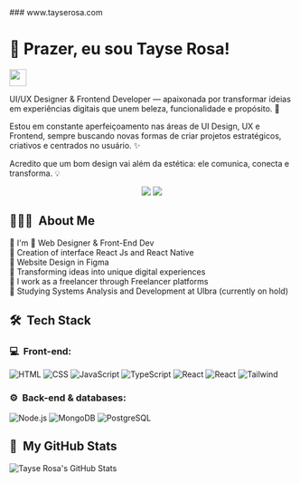 <link rel="stylesheet" href="https://cdn.jsdelivr.net/gh/devicons/devicon@v2.15.1/devicon.min.css">
### www.tayserosa.com

<h1>💜 Prazer, eu sou Tayse Rosa!</h1> <img src="https://media.giphy.com/media/hvRJCLFzcasrR4ia7z/giphy.gif" width="30px" height="30px">
  <p>UI/UX Designer & Frontend Developer — apaixonada por transformar ideias em experiências digitais que unem beleza, funcionalidade e propósito. 🚀

Estou em constante aperfeiçoamento nas áreas de UI Design, UX e Frontend, sempre buscando novas formas de criar projetos estratégicos, criativos e centrados no usuário. ✨

Acredito que um bom design vai além da estética: ele comunica, conecta e transforma. 💡</p>
</h1>
<p align="center">
<a href="https://www.linkedin.com/in/tayse-rosa"><img src="https://img.shields.io/badge/-My%20LinkedIn-0077B5?style=flat-square&logo=linkedin&logoColor=white"/></a>
<a href="https://instagram.com/tayserosa"><img src="https://img.shields.io/badge/-My%20Professional%20IG_-E4405F?style=flat-square&logo=Instagram&logoColor=white"/></a>

</p>

<h2> 👨🏻‍💻 &nbsp;About Me </h2>

💜 I'm 🚀 Web Designer & Front-End Dev <br/>
💜 Creation of interface React Js and React Native<br/>
💜 Website Design in Figma<br/>
💜 Transforming ideas into unique digital experiences<br/>
💜 I work as a freelancer through Freelancer platforms<br/>
💜 Studying Systems Analysis and Development at Ulbra (currently on hold)

<h2> 🛠 &nbsp;Tech Stack</h2>
<h3>💻 &nbsp;Front-end:</h3>

![HTML](https://img.shields.io/badge/-HTML-333333?style=flat&logo=HTML5)
![CSS](https://img.shields.io/badge/-CSS-333333?style=flat&logo=CSS3&logoColor=1572B6)
![JavaScript](https://img.shields.io/badge/-JavaScript-333333?style=flat&logo=javascript)
![TypeScript](https://img.shields.io/badge/-TypeScript-333333?style=flat&logo=typescript&logoColor=2D79C7)
![React](https://img.shields.io/badge/-React-333333?style=flat&logo=react)
![React](https://img.shields.io/badge/-React%20Native-333333?style=flat&logo=react)
![Tailwind](https://img.shields.io/badge/-Tailwind-333333?style=flat&logo=tailwind-css)

<h3>⚙️ &nbsp;Back-end & databases:</h3>

![Node.js](https://img.shields.io/badge/-Node.js-333333?style=flat&logo=node.js)
![MongoDB](https://img.shields.io/badge/-MongoDB-333333?style=flat&logo=mongodb)
![PostgreSQL](https://img.shields.io/badge/-PostgreSQL-333333?style=flat&logo=postgresql)

<h2>🚀 &nbsp;My GitHub Stats</h2>

![Tayse Rosa's GitHub Stats](https://github-readme-stats.vercel.app/api?username=tayserosa&show_icons=true&theme=dracula)

